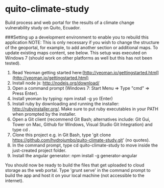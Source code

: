 quito-climate-study
===================

Build process and web portal for the results of a climate change vulnerability study on Quito, Ecuador.

###Setting up a development environment to enable you to rebuild this application
NOTE: This is only necessary if you wish to change the structure of the geoportal, for example, to add another section or additional maps. To update existing maps content, see below. This setup was executed on Windows 7 (should work on other platforms as well but this has not been tested).

1. Read Yeoman getting started here:[http://yeoman.io/gettingstarted.html](http://yeoman.io/gettingstarted.html)
2. Install node js: http://nodejs.org/download/ 
3. Open a command prompt (Windows 7: Start Menu => Type "cmd" => Press Enter).
4. Install yeoman by typing: npm install -g yo (Enter)
5. Install ruby by downloading and running the installer: http://rubyinstaller.org/. Make sure to put ruby executables in your PATH when prompted by the installer.
6. Open a Git client (recommend Git Bash; alternatives include: Git Gui, Tower on Mac, Github for Windows, Visual Studio Git Integration) and type cd <Path of directory to hold this project>.
7. Clone this project e.g. in Git Bash, type 'git clone https://github.com/hydrojumbo/quito-climate-study.git' (no quotes).
8. In the command prompt, type cd quito-climate-study to move inside the just-created project folder.
9. Install the angular generator: npm install -g generator-angular

You should now be ready to build the files that get uploaded to cloud storage as the web portal. Type 'grunt serve' in the command prompt to build the app and host it on your local machine (not accessible to the internet).

